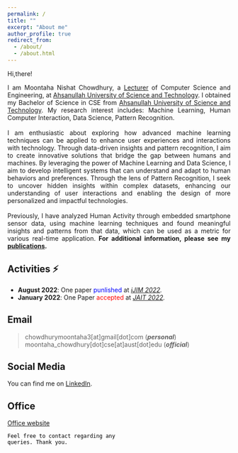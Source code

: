 ```yaml
---
permalink: /
title: ""
excerpt: "About me"
author_profile: true
redirect_from: 
  - /about/
  - /about.html
---
```


Hi,there! 

<p style="text-align:justify">I am Moontaha Nishat Chowdhury, a <a href="https://www.aust.edu/cse/faculty_member/ms_moontaha_nishat_chowdhury">Lecturer</a> of Computer Science and Engineering, at <a href="https://aust.edu/">Ahsanullah University of Science and Technology</a>. I obtained my Bachelor of Science in CSE from <a href="https://aust.edu/">Ahsanullah University of Science and Technology</a>. My research interest includes: Machine Learning, Human Computer Interaction, Data Science, Pattern Recognition. <br/> <br/>
I am enthusiastic about exploring how advanced machine learning techniques can be applied to enhance user experiences and interactions with technology. Through data-driven insights and pattern recognition, I aim to create innovative solutions that bridge the gap between humans and machines. By leveraging the power of Machine Learning and Data Science, I aim to develop intelligent systems that can understand and adapt to human behaviors and preferences. Through the lens of Pattern Recognition, I seek to uncover hidden insights within complex datasets, enhancing our understanding of user interactions and enabling the design of more personalized and impactful technologies.
<br/><br/>
Previously, I have analyzed Human Activity through embedded smartphone sensor data, using machine learning techniques and found meaningful insights and patterns from that data, which can be used as a metric for various real-time application.<b> For additional information, please see my <a href="https://chowdhurymoontaha.github.io//publications/">publications</a>.</b>
 </p>


## Activities ⚡
+ <strong>August 2022</strong>: One paper <span style="color:blue">punlished</span> at <em>[iJIM 2022](https://online-journals.org/index.php/i-jim/issue/view/869).</em>
+ <strong>January 2022</strong>: One Paper <span style="color:red">accepted</span> at <em>[JAIT 2022](http://www.jait.us/index.php?m=content&c=index&a=lists&catid=221).</em>




## Email
> chowdhurymoontaha3[at]gmail[dot]com (***personal***) <br/>
> moontaha_chowdhury[dot]cse[at]aust[dot]edu (***official***)

## Social Media
You can find me on [LinkedIn](moontaha-nishat-chowdhury-5b0b5022b).

## Office
[Office website](https://www.aust.edu/cse/faculty_member/ms_moontaha_nishat_chowdhury)

<code style="color:black;">Feel free to contact regarding any queries. Thank you.</code>